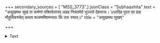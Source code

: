 +++
secondary_sources = [ "MSS_3773",]
jsonClass = "Subhaashita"
text = "असुखमथ सुखं वा कर्मणां पक्तिवेलास्व् अहह नियतमेते भुञ्जते देहभाजः।  \nतदिह पुरत एव प्राह मौहुर्तिकश्चेत् कथय फलममीषामन्ततः किं ततः स्यात्॥"
title = "असुखमथ सुखम्"

+++

<details><summary>Text</summary>

असुखमथ सुखं वा कर्मणां पक्तिवेलास्व् अहह नियतमेते भुञ्जते देहभाजः।  
तदिह पुरत एव प्राह मौहुर्तिकश्चेत् कथय फलममीषामन्ततः किं ततः स्यात्॥
</details>
